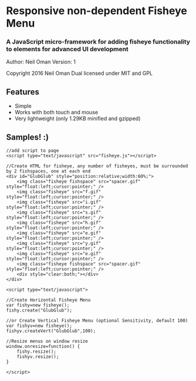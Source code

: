 # Responsive non-dependent Fisheye Menu

### A JavaScript micro-framework for adding fisheye functionality to elements for advanced UI development

Author: Neil Oman
Version: 1

Copyright 2016 Neil Oman
Dual licensed under MIT and GPL

## Features

* Simple
* Works with both touch and mouse
* Very lightweight (only 1.29KB minified and gzipped)

## Samples! :)

```
//add script to page
<script type="text/javascript" src="fisheye.js"></script>

//Create HTML for fisheye, any number of fisheyes, must be surrounded by 2 fishspaces, one at each end
<div id="GlubGlub" style="position:relative;width:60%;">
	<img class="fisheye fishspace" src="spacer.gif" style="float:left;cursor:pointer;" />
	<img class="fisheye" src="f.gif" style="float:left;cursor:pointer;" />
	<img class="fisheye" src="i.gif" style="float:left;cursor:pointer;" />
	<img class="fisheye" src="s.gif" style="float:left;cursor:pointer;" />
	<img class="fisheye" src="h.gif" style="float:left;cursor:pointer;" />
	<img class="fisheye" src="e.gif" style="float:left;cursor:pointer;" />
	<img class="fisheye" src="y.gif" style="float:left;cursor:pointer;" />
	<img class="fisheye" src="e.gif" style="float:left;cursor:pointer;" />
	<img class="fisheye fishspace" src="spacer.gif" style="float:left;cursor:pointer;" />
	<div style="clear:both;"></div>
</div>

<script type="text/javascript">

//Create Horizontal Fisheye Menu
var fishy=new fisheye();
fishy.create("GlubGlub");

//or Create Vertical Fisheye Menu (optional Sensitivity, default 100)
var fishyv=new fisheye();
fishyv.createVert("GlubGlub",100);

//Resize menus on window resize
window.onresize=function() {
	fishy.resize();
	fishyv.resize();
}

</script>
```
